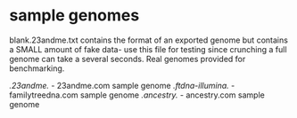 sample genomes
====
blank.23andme.txt contains the format of an exported genome but contains a SMALL amount of fake data-
use this file for testing since crunching a full genome can take a several seconds. Real genomes provided
for benchmarking.

*.23andme.* - 23andme.com sample genome
*.ftdna-illumina.* - familytreedna.com sample genome
*.ancestry.* - ancestry.com sample genome
